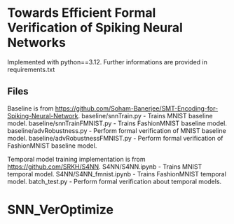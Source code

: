 # Towards Efficient Formal Verification of Spiking Neural Networks
Implemented with python==3.12. Further informations are provided in requirements.txt

## Files
Baseline is from https://github.com/Soham-Banerjee/SMT-Encoding-for-Spiking-Neural-Network.
baseline/snnTrain.py - Trains MNIST baseline model.
baseline/snnTrainFMNIST.py - Trains FashionMNIST baseline model.
baseline/advRobustness.py - Perform formal verification of MNIST baseline model.
baseline/advRobustnessFMNIST.py - Perform formal verification of FashionMNIST baseline model.

Temporal model training implementation is from https://github.com/SRKH/S4NN.
S4NN/S4NN.ipynb - Trains MNIST temporal model.
S4NN/S4NN_fmnist.ipynb - Trains FashionMNIST temporal model.
batch_test.py - Perform formal verification about temporal models.
# SNN_VerOptimize
